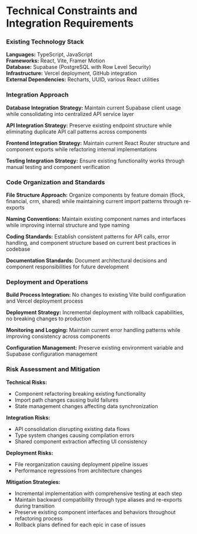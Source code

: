 # Technical Constraints and Integration Requirements

### Existing Technology Stack

**Languages:** TypeScript, JavaScript  
**Frameworks:** React, Vite, Framer Motion  
**Database:** Supabase (PostgreSQL with Row Level Security)  
**Infrastructure:** Vercel deployment, GitHub integration  
**External Dependencies:** Recharts, UUID, various React utilities

### Integration Approach

**Database Integration Strategy:** Maintain current Supabase client usage while consolidating into centralized API service layer

**API Integration Strategy:** Preserve existing endpoint structure while eliminating duplicate API call patterns across components

**Frontend Integration Strategy:** Maintain current React Router structure and component exports while refactoring internal implementations

**Testing Integration Strategy:** Ensure existing functionality works through manual testing and component verification

### Code Organization and Standards

**File Structure Approach:** Organize components by feature domain (flock, financial, crm, shared) while maintaining current import patterns through re-exports

**Naming Conventions:** Maintain existing component names and interfaces while improving internal structure and type naming

**Coding Standards:** Establish consistent patterns for API calls, error handling, and component structure based on current best practices in codebase

**Documentation Standards:** Document architectural decisions and component responsibilities for future development

### Deployment and Operations

**Build Process Integration:** No changes to existing Vite build configuration and Vercel deployment process

**Deployment Strategy:** Incremental deployment with rollback capabilities, no breaking changes to production

**Monitoring and Logging:** Maintain current error handling patterns while improving consistency across components

**Configuration Management:** Preserve existing environment variable and Supabase configuration management

### Risk Assessment and Mitigation

**Technical Risks:** 
- Component refactoring breaking existing functionality
- Import path changes causing build failures
- State management changes affecting data synchronization

**Integration Risks:**
- API consolidation disrupting existing data flows
- Type system changes causing compilation errors  
- Shared component extraction affecting UI consistency

**Deployment Risks:**
- File reorganization causing deployment pipeline issues
- Performance regressions from architecture changes

**Mitigation Strategies:**
- Incremental implementation with comprehensive testing at each step
- Maintain backward compatibility through type aliases and re-exports during transition
- Preserve existing component interfaces and behaviors throughout refactoring process
- Rollback plans defined for each epic in case of issues

